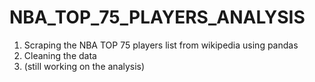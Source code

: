 # NBA_TOP_75_PLAYERS_ANALYSIS
1. Scraping the NBA TOP 75 players list from wikipedia using pandas 
2. Cleaning the data 
3. (still working on the analysis)
